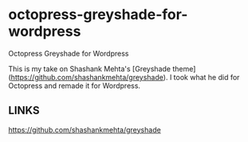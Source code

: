 octopress-greyshade-for-wordpress
=================================

Octopress Greyshade for Wordpress

This is my take on Shashank Mehta's [Greyshade theme] (https://github.com/shashankmehta/greyshade). I took what he did for Octopress and remade it for Wordpress. 

## LINKS
https://github.com/shashankmehta/greyshade
